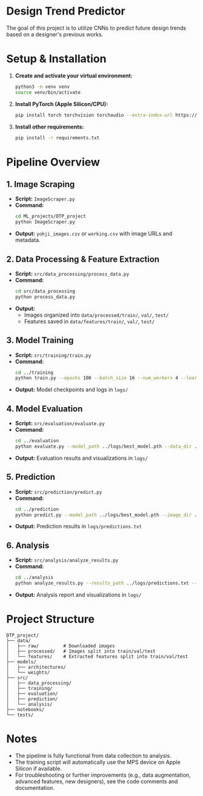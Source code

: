 Design Trend Predictor
=====================
The goal of this project is to utilize CNNs to predict future design trends based on a designer's previous works.

# Setup & Installation

1. **Create and activate your virtual environment:**
   ```bash
   python3 -m venv venv
   source venv/bin/activate
   ```
2. **Install PyTorch (Apple Silicon/CPU):**
   ```bash
   pip install torch torchvision torchaudio --extra-index-url https://download.pytorch.org/whl/cpu
   ```
3. **Install other requirements:**
   ```bash
   pip install -r requirements.txt
   ```

# Pipeline Overview

## 1. Image Scraping
- **Script:** `ImageScraper.py`
- **Command:**
  ```bash
  cd ML_projects/DTP_project
  python ImageScraper.py
  ```
- **Output:** `yohji_images.csv` or `working.csv` with image URLs and metadata.

## 2. Data Processing & Feature Extraction
- **Script:** `src/data_processing/process_data.py`
- **Command:**
  ```bash
  cd src/data_processing
  python process_data.py
  ```
- **Output:**
  - Images organized into `data/processed/train/`, `val/`, `test/`
  - Features saved in `data/features/train/`, `val/`, `test/`

## 3. Model Training
- **Script:** `src/training/train.py`
- **Command:**
  ```bash
  cd ../training
  python train.py --epochs 100 --batch_size 16 --num_workers 4 --learning_rate 0.001
  ```
- **Output:** Model checkpoints and logs in `logs/`

## 4. Model Evaluation
- **Script:** `src/evaluation/evaluate.py`
- **Command:**
  ```bash
  cd ../evaluation
  python evaluate.py --model_path ../logs/best_model.pth --data_dir ../data --log_dir ../logs
  ```
- **Output:** Evaluation results and visualizations in `logs/`

## 5. Prediction
- **Script:** `src/prediction/predict.py`
- **Command:**
  ```bash
  cd ../prediction
  python predict.py --model_path ../logs/best_model.pth --image_dir ../data/processed/test/ --log_dir ../logs
  ```
- **Output:** Prediction results in `logs/predictions.txt`

## 6. Analysis
- **Script:** `src/analysis/analyze_results.py`
- **Command:**
  ```bash
  cd ../analysis
  python analyze_results.py --results_path ../logs/predictions.txt --log_dir ../logs
  ```
- **Output:** Analysis report and visualizations in `logs/`

# Project Structure
```
DTP_project/
├── data/
│   ├── raw/         # Downloaded images
│   ├── processed/   # Images split into train/val/test
│   └── features/    # Extracted features split into train/val/test
├── models/
│   ├── architectures/
│   └── weights/
├── src/
│   ├── data_processing/
│   ├── training/
│   ├── evaluation/
│   ├── prediction/
│   └── analysis/
├── notebooks/
└── tests/
```

# Notes
- The pipeline is fully functional from data collection to analysis.
- The training script will automatically use the MPS device on Apple Silicon if available.
- For troubleshooting or further improvements (e.g., data augmentation, advanced features, new designers), see the code comments and documentation.
